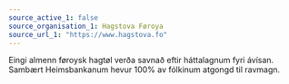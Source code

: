 ```yaml
---
source_active_1: false
source_organisation_1: Hagstova Føroya
source_url_1: "https://www.hagstova.fo"
---
```

Eingi almenn føroysk hagtøl verða savnað eftir háttalagnum fyri ávísan. Sambært Heimsbankanum hevur 100% av fólkinum atgongd til ravmagn.
